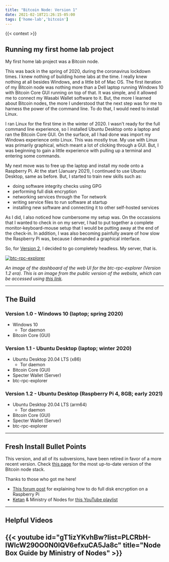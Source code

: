```yaml
---
title: "Bitcoin Node: Version 1"
date: 2021-02-18T21:26:15-05:00
tags: ['home-lab','bitcoin']
---
```


{{< context >}}

## Running my first home lab project

My first home lab project was a Bitcoin node.

This was back in the spring of 2020, during the coronavirus lockdown times. I knew nothing of building home labs at the time. I really knew nothing at all besides Windows, and a little bit of Mac OS. The first iteration of my Bitcoin node was nothing more than a Dell laptop running Windows 10 with Bitcoin Core GUI running on top of that. It was simple, and it allowed me to connect my Wasabi Wallet software to it. But, the more I learned about Bitcoin nodes, the more I understood that the next step was for me to harness the power of the command line. To do that, I would need to install Linux.

I ran Linux for the first time in the winter of 2020. I wasn't ready for the full command line experience, so I installed Ubuntu Desktop onto a laptop and ran the Bitcoin Core GUI. On the surface, all I had done was import my Windows experience onto Linux. This was mostly true. My use with Linux was primarily graphical, which meant a lot of clicking through a GUI. But, I was beginning to gain a little experience with pulling up a terminal and entering some commands.

My next move was to free up the laptop and install my node onto a Raspberry Pi. At the start (January 2021), I continued to use Ubuntu Desktop, same as before. But, I started to train new skills such as:
- doing software integrity checks using GPG
- performing full disk encryption
- networking services through the Tor network
- writing service files to run software at startup
- installing new software and connecting it to other self-hosted services

As I did, I also noticed how cumbersome my setup was. On the occassions that I wanted to check in on my server, I had to put together a complete monitor-keyboard-mouse setup that I would be putting away at the end of the check-in. In addition, I was also becoming painfully aware of how slow the Raspberry Pi was, because I demanded a graphical interface.

So, for [Version 2](/home-lab/bitcoin/bitcoin-node-v2), I decided to go completely headless. My server, that is.

[![btc-rpc-explorer](/images/btc-rpc-explorer.png "btc-rpc-explorer Dashboard")](/images/btc-rpc-explorer.png)

*An image of the dashboard of the web UI for the btc-rpc-explorer (Version 1.2 era). This is an image from the public version of the website, which can be accessed using [this link](https://bitcoinexplorer.org/).*

---

## The Build

### Version 1.0 - Windows 10 (laptop; spring 2020)

- Windows 10
    - Tor daemon
- Bitcoin Core (GUI)

### Version 1.1 - Ubuntu Desktop (laptop; winter 2020)

- Ubuntu Desktop 20.04 LTS (x86)
    - Tor daemon
- Bitcoin Core (GUI)
- Specter Wallet (Server)
- btc-rpc-explorer

### Version 1.2 - Ubuntu Desktop (Raspberry Pi 4, 8GB; early 2021)

- Ubuntu Desktop 20.04 LTS (arm64)
    - Tor daemon
- Bitcoin Core (GUI)
- Specter Wallet (Server)
- btc-rpc-explorer

---

## Fresh Install Bullet Points

This version, and all of its subversions, have been retired in favor of a more recent version. Check [this page](/home-lab/bitcoin/) for the most up-to-date version of the Bitcoin node stack.

Thanks to those who got me here!

- [This forum post](https://askubuntu.com/questions/1287837/luks-disk-encryption-on-raspberry-pi-4-and-ubuntu-desktop-20-10) for explaining how to do full disk encryption on a Raspberry Pi
- [Ketan](https://k3tan.com) & Ministry of Nodes for [this YouTube playlist](https://www.youtube.com/playlist?list=PLCRbH-IWlcW290O0N0lQV6efxuCA5Ja8c)

---

## Helpful Videos

## {{< youtube id="gT1izYKvhBw?list=PLCRbH-IWlcW290O0N0lQV6efxuCA5Ja8c" title="Node Box Guide by Ministry of Nodes" >}}
